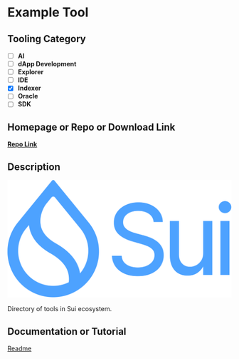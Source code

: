# Example Tool

## Tooling Category

- [ ] **AI**
- [ ] **dApp Development**
- [ ] **Explorer**
- [ ] **IDE**
- [x] **Indexer**
- [ ] **Oracle**
- [ ] **SDK**

## Homepage or Repo or Download Link

**[Repo Link](https://github.com/sui-foundation/sui-devtools-directory)**

## Description

![Sui Logo](../img/Sui_Symbol_Sea.png)

Directory of tools in Sui ecosystem.

## Documentation or Tutorial

[Readme](https://github.com/sui-foundation/sui-devtools-directory/blob/main/README.md)


